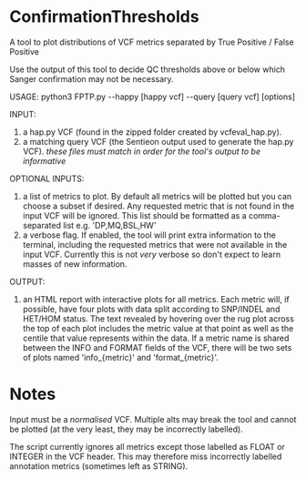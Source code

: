 # ConfirmationThresholds
A tool to plot distributions of VCF metrics separated by True Positive / False Positive

Use the output of this tool to decide QC thresholds above or below which Sanger confirmation may not be necessary.

USAGE:
python3 FPTP.py --happy [happy vcf] --query [query vcf] [options]


INPUT:
1) a hap.py VCF (found in the zipped folder created by vcfeval_hap.py).
2) a matching query VCF (the Sentieon output used to generate the hap.py VCF).
*these files must match in order for the tool's output to be informative*

OPTIONAL INPUTS:
1) a list of metrics to plot. By default all metrics will be plotted but you can choose a subset if desired. Any requested metric that is not found in the input VCF will be ignored. This list should be formatted as a comma-separated list e.g. 'DP,MQ,BSL,HW'
2) a verbose flag. If enabled, the tool will print extra information to the terminal, including the requested metrics that were not available in the input VCF. Currently this is not *very* verbose so don't expect to learn masses of new information.

OUTPUT:
1) an HTML report with interactive plots for all metrics. Each metric will, if possible, have four plots with data split according to SNP/INDEL and HET/HOM status. The text revealed by hovering over the rug plot across the top of each plot includes the metric value at that point as well as the centile that value represents within the data. If a metric name is shared between the INFO and FORMAT fields of the VCF, there will be two sets of plots named 'info_{metric}' and 'format_{metric}'.


# Notes
Input must be a *normalised* VCF. Multiple alts may break the tool and cannot be plotted (at the very least, they may be incorrectly labelled).

The script currently ignores all metrics except those labelled as FLOAT or INTEGER in the VCF header. This may therefore miss incorrectly labelled annotation metrics (sometimes left as STRING).
